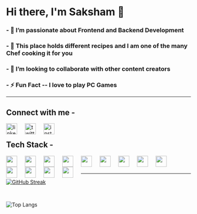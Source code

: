 # Hi there, I'm Saksham 👋

###  - 🔭 I’m passionate about Frontend and Backend Development
###  - 🍛 This place holds different recipes and I am one of the many Chef cooking it for you
###  - 👯 I’m looking to collaborate with other content creators
###  - ⚡ Fun Fact -- I love to play PC Games
<hr/>

## Connect with me - 
  [<img alt="linkedin" align="left" width="30px" style="padding-right:18px;" src="https://cdn.jsdelivr.net/gh/devicons/devicon/icons/linkedin/linkedin-original.svg"/>][linkedin]
  [<img alt="twitter" align="left" width="30px" style="padding-right:18px;" src="https://cdn.jsdelivr.net/gh/devicons/devicon/icons/twitter/twitter-original.svg"/>][twitter]
  [<img alt="instagram" align="left" width="30px" style="padding-right:18px;" src="https://cdn.cdnlogo.com/logos/i/4/instagram.svg"/>][instagram]
  <br/>
  
<h2> Tech Stack -</h2> 

   [<img align="left" width="30px" style="padding-right:18px;" src="https://cdn.jsdelivr.net/gh/devicons/devicon/icons/c/c-original.svg"/>][c]
   
   [<img align="left" width="30px" style="padding-right:18px;" src="https://cdn.jsdelivr.net/gh/devicons/devicon/icons/cplusplus/cplusplus-original.svg"/>][cpp]
   
   [<img align="left" width="30px" style="padding-right:18px;" src="https://cdn.jsdelivr.net/gh/devicons/devicon/icons/html5/html5-original.svg"/>][html]
   
   [<img align="left" width="30px" style="padding-right:18px;" src="https://cdn.jsdelivr.net/gh/devicons/devicon/icons/css3/css3-original.svg"/>][css]
   
   [<img align="left" width="30px" style="padding-right:18px;" src="https://cdn.jsdelivr.net/gh/devicons/devicon/icons/javascript/javascript-original.svg"/>][js]
   
   [<img align="left" width="30px" style="padding-right:18px;" src="https://cdn.jsdelivr.net/gh/devicons/devicon/icons/bootstrap/bootstrap-original.svg"/>][bootstrap]
   
   [<img align="left" width="30px" style="padding-right:18px;" src="https://cdn.jsdelivr.net/gh/devicons/devicon/icons/react/react-original.svg"/>][react]
   
   [<img align="left" width="30px" style="padding-right:18px;" src="https://cdn.jsdelivr.net/gh/devicons/devicon/icons/nodejs/nodejs-original.svg"/>][nodejs]
   
   [<img align="left" width="30px" style="padding-right:18px;" src="https://cdn.jsdelivr.net/gh/devicons/devicon/icons/express/express-original.svg"/>][expressjs]
   
   [<img align="left" width="30px" style="padding-right:18px;" src="https://cdn.jsdelivr.net/gh/devicons/devicon/icons/mongodb/mongodb-original.svg"/>][mongodb]
   
   [<img align="left" width="30px" style="padding-right:18px;" src="https://cdn.jsdelivr.net/gh/devicons/devicon/icons/redux/redux-original.svg"/>][redux]
   
   [<img align="left" width="30px" style="padding-right:18px;" src="https://cdn.jsdelivr.net/gh/devicons/devicon/icons/git/git-original.svg"/>][git]
   
   [<img align="left" width="30px" style="padding-right:18px;" src="https://cdn.jsdelivr.net/gh/devicons/devicon/icons/github/github-original.svg"/>][github]
   
   <br/><br/>
   <hr/>
   
   <!-- ![Fantom's GitHub stats](https://github-readme-stats.vercel.app/api?username=FantomDX316&show_icons=true&theme=radical)
    <br/> -->
    
   [![GitHub Streak](https://streak-stats.demolab.com/?user=FantomDX316&theme=dark)](https://git.io/streak-stats)
   
   <br/>
   
   ![Top Langs](https://github-readme-stats.vercel.app/api/top-langs/?username=anuraghazra&layout=compact)
   
   
   [linkedin]:https://www.linkedin.com/in/saksham-kothari-927568216/
   [twitter]:https://twitter.com/sakshamyash
   [instagram]:https://www.instagram.com/sakshamyash/
   [c]:https://www.cprogramming.com/
   [cpp]:https://isocpp.org/
   [html]:https://html.com/
   [css]:https://www.css3.com/
   [js]:https://www.javascript.com/
   [bootstrap]:https://getbootstrap.com/
   [react]:https://reactjs.org/
   [nodejs]:https://nodejs.org/en/about/
   [expressjs]:https://expressjs.com/
   [mongodb]:https://www.mongodb.com/docs/manual/core/document/
   [redux]:https://redux.js.org/
   [git]:https://git-scm.com/doc
   [github]:https://github.com/FantomDX316

 
   
   
   
   
  

          
          
          
          

            
          
          


  
